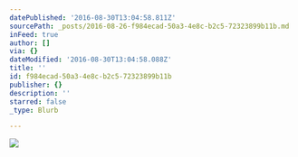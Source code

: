 ```yaml
---
datePublished: '2016-08-30T13:04:58.811Z'
sourcePath: _posts/2016-08-26-f984ecad-50a3-4e8c-b2c5-72323899b11b.md
inFeed: true
author: []
via: {}
dateModified: '2016-08-30T13:04:58.088Z'
title: ''
id: f984ecad-50a3-4e8c-b2c5-72323899b11b
publisher: {}
description: ''
starred: false
_type: Blurb

---
```

![](https://the-grid-user-content.s3-us-west-2.amazonaws.com/07db9486-a72a-4d9f-81d7-5bde5942c056.jpg)